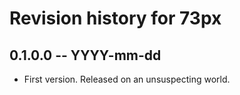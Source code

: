 # Revision history for 73px

## 0.1.0.0  -- YYYY-mm-dd

* First version. Released on an unsuspecting world.

